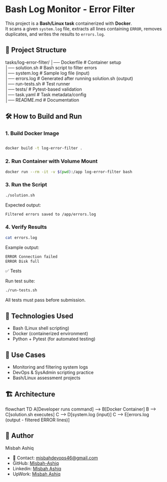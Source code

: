 # Bash Log Monitor - Error Filter

This project is a **Bash/Linux task** containerized with **Docker**.\
It scans a given `system.log` file, extracts all lines containing `ERROR`, removes duplicates, and writes the results to `errors.log`.

## 📂 Project Structure

tasks/log-error-filter/
│── Dockerfile # Container setup\
│── solution.sh # Bash script to filter errors\
│── system.log # Sample log file (input)\
│── errors.log # Generated after running solution.sh (output)\
│── run-tests.sh # Test runner\
│── tests/ # Pytest-based validation\
│── task.yaml # Task metadata/config\
│── README.md # Documentation


## 🛠️ How to Build and Run

### 1. Build Docker Image

```bash

docker build -t log-error-filter .

```

### 2. Run Container with Volume Mount

```bash
docker run --rm -it -v $(pwd):/app log-error-filter bash
```

### 3. Run the Script

```bash
./solution.sh
```

Expected output:

```bash
Filtered errors saved to /app/errors.log

```

### 4. Verify Results

```bash
cat errors.log

```

Example output:

```bash
ERROR Connection failed
ERROR Disk full

```

✅ Tests

Run test suite:

```bash
./run-tests.sh

```

All tests must pass before submission.

## 🔧 Technologies Used

- Bash (Linux shell scripting)
- Docker (containerized environment)
- Python + Pytest (for automated testing)

## 📌 Use Cases

- Monitoring and filtering system logs
- DevOps & SysAdmin scripting practice
- Bash/Linux assessment projects

## 🏗️ Architecture

flowchart TD
    A[Developer runs command] --> B[Docker Container]
    B --> C[solution.sh executes]
    C --> D[system.log (input)]
    C --> E[errors.log (output - filtered ERROR lines)]

## 👤 Author

Misbah Ashiq

- 📧 Contact: misbahdevops46@gmail.com
- GitHub: [Misbah-Ashiq](https://github.com/Misbah-Ashiq/Kubernetes-Full-Stack-Project-on-EKS.git)
- Linkedin: [Misbah Ashiq](www.linkedin.com/in/misbah-ashiq-14a0aa356)
- UpWork: [Misbah Ashiq](https://www.upwork.com/freelancers/~0174d196bc738ae9ea)